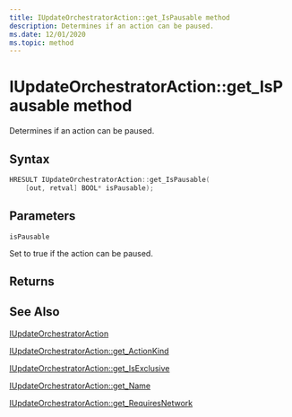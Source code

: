 ```yaml
---
title: IUpdateOrchestratorAction::get_IsPausable method
description: Determines if an action can be paused. 
ms.date: 12/01/2020
ms.topic: method
---
```


# IUpdateOrchestratorAction::get_IsPausable method

Determines if an action can be paused. 

## Syntax
```cpp
HRESULT IUpdateOrchestratorAction::get_IsPausable(
    [out, retval] BOOL* isPausable);
```

## Parameters

`isPausable`

Set to true if the action can be paused.

## Returns

## See Also

[IUpdateOrchestratorAction](iupdateorchestratoraction.md)

[IUpdateOrchestratorAction::get_ActionKind](iupdateorchestratoraction-get-actionkind.md)

[IUpdateOrchestratorAction::get_IsExclusive](iupdateorchestratoraction-get-isexclusive.md)

[IUpdateOrchestratorAction::get_Name](iupdateorchestratoraction-get-name.md)

[IUpdateOrchestratorAction::get_RequiresNetwork](iupdateorchestratoraction-get-requiresnetwork.md)